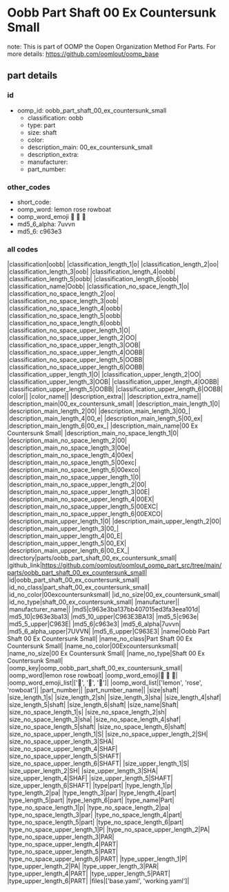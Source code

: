 # Oobb Part Shaft 00 Ex Countersunk Small  

note: This is part of OOMP the Oopen Organization Method For Parts. For more details: https://github.com/oomlout/oomp_base

##  part details





### id
* oomp_id: oobb_part_shaft_00_ex_countersunk_small
  * classification: oobb
  * type: part
  * size: shaft
  * color: 
  * description_main: 00_ex_countersunk_small
  * description_extra: 
  * manufacturer: 
  * part_number: 

### other_codes
* short_code: 
* oomp_word: lemon rose rowboat
* oomp_word_emoji :lemon: :rose: :rowboat:
* md5_6_alpha: 7uvvn
* md5_6: c963e3

### all codes 
|classification|oobb|
|classification_length_1|o|
|classification_length_2|oo|
|classification_length_3|oob|
|classification_length_4|oobb|
|classification_length_5|oobb|
|classification_length_6|oobb|
|classification_name|Oobb|
|classification_no_space_length_1|o|
|classification_no_space_length_2|oo|
|classification_no_space_length_3|oob|
|classification_no_space_length_4|oobb|
|classification_no_space_length_5|oobb|
|classification_no_space_length_6|oobb|
|classification_no_space_upper_length_1|O|
|classification_no_space_upper_length_2|OO|
|classification_no_space_upper_length_3|OOB|
|classification_no_space_upper_length_4|OOBB|
|classification_no_space_upper_length_5|OOBB|
|classification_no_space_upper_length_6|OOBB|
|classification_upper_length_1|O|
|classification_upper_length_2|OO|
|classification_upper_length_3|OOB|
|classification_upper_length_4|OOBB|
|classification_upper_length_5|OOBB|
|classification_upper_length_6|OOBB|
|color||
|color_name||
|description_extra||
|description_extra_name||
|description_main|00_ex_countersunk_small|
|description_main_length_1|0|
|description_main_length_2|00|
|description_main_length_3|00_|
|description_main_length_4|00_e|
|description_main_length_5|00_ex|
|description_main_length_6|00_ex_|
|description_main_name|00 Ex Countersunk Small|
|description_main_no_space_length_1|0|
|description_main_no_space_length_2|00|
|description_main_no_space_length_3|00e|
|description_main_no_space_length_4|00ex|
|description_main_no_space_length_5|00exc|
|description_main_no_space_length_6|00exco|
|description_main_no_space_upper_length_1|0|
|description_main_no_space_upper_length_2|00|
|description_main_no_space_upper_length_3|00E|
|description_main_no_space_upper_length_4|00EX|
|description_main_no_space_upper_length_5|00EXC|
|description_main_no_space_upper_length_6|00EXCO|
|description_main_upper_length_1|0|
|description_main_upper_length_2|00|
|description_main_upper_length_3|00_|
|description_main_upper_length_4|00_E|
|description_main_upper_length_5|00_EX|
|description_main_upper_length_6|00_EX_|
|directory|parts/oobb_part_shaft_00_ex_countersunk_small|
|github_link|https://github.com/oomlout/oomlout_oomp_part_src/tree/main/parts/oobb_part_shaft_00_ex_countersunk_small|
|id|oobb_part_shaft_00_ex_countersunk_small|
|id_no_class|part_shaft_00_ex_countersunk_small|
|id_no_color|00excountersunksmall|
|id_no_size|00_ex_countersunk_small|
|id_no_type|shaft_00_ex_countersunk_small|
|manufacturer||
|manufacturer_name||
|md5|c963e3ba137bb407015ed3fa3eea101d|
|md5_10|c963e3ba13|
|md5_10_upper|C963E3BA13|
|md5_5|c963e|
|md5_5_upper|C963E|
|md5_6|c963e3|
|md5_6_alpha|7uvvn|
|md5_6_alpha_upper|7UVVN|
|md5_6_upper|C963E3|
|name|Oobb Part Shaft 00 Ex Countersunk Small|
|name_no_class|Part Shaft 00 Ex Countersunk Small|
|name_no_color|00Excountersunksmall|
|name_no_size|00 Ex Countersunk Small|
|name_no_type|Shaft 00 Ex Countersunk Small|
|oomp_key|oomp_oobb_part_shaft_00_ex_countersunk_small|
|oomp_word|lemon rose rowboat|
|oomp_word_emoji|:lemon: :rose: :rowboat:|
|oomp_word_emoji_list|[':lemon:', ':rose:', ':rowboat:']|
|oomp_word_list|['lemon', 'rose', 'rowboat']|
|part_number||
|part_number_name||
|size|shaft|
|size_length_1|s|
|size_length_2|sh|
|size_length_3|sha|
|size_length_4|shaf|
|size_length_5|shaft|
|size_length_6|shaft|
|size_name|Shaft|
|size_no_space_length_1|s|
|size_no_space_length_2|sh|
|size_no_space_length_3|sha|
|size_no_space_length_4|shaf|
|size_no_space_length_5|shaft|
|size_no_space_length_6|shaft|
|size_no_space_upper_length_1|S|
|size_no_space_upper_length_2|SH|
|size_no_space_upper_length_3|SHA|
|size_no_space_upper_length_4|SHAF|
|size_no_space_upper_length_5|SHAFT|
|size_no_space_upper_length_6|SHAFT|
|size_upper_length_1|S|
|size_upper_length_2|SH|
|size_upper_length_3|SHA|
|size_upper_length_4|SHAF|
|size_upper_length_5|SHAFT|
|size_upper_length_6|SHAFT|
|type|part|
|type_length_1|p|
|type_length_2|pa|
|type_length_3|par|
|type_length_4|part|
|type_length_5|part|
|type_length_6|part|
|type_name|Part|
|type_no_space_length_1|p|
|type_no_space_length_2|pa|
|type_no_space_length_3|par|
|type_no_space_length_4|part|
|type_no_space_length_5|part|
|type_no_space_length_6|part|
|type_no_space_upper_length_1|P|
|type_no_space_upper_length_2|PA|
|type_no_space_upper_length_3|PAR|
|type_no_space_upper_length_4|PART|
|type_no_space_upper_length_5|PART|
|type_no_space_upper_length_6|PART|
|type_upper_length_1|P|
|type_upper_length_2|PA|
|type_upper_length_3|PAR|
|type_upper_length_4|PART|
|type_upper_length_5|PART|
|type_upper_length_6|PART|
|files|['base.yaml', 'working.yaml']|
